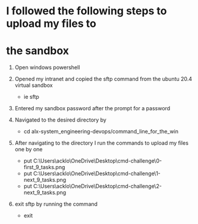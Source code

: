 # I followed the following steps to upload my files to
# the sandbox

1. Open windows powershell

2. Opened my intranet and copied the sftp command
   from the ubuntu 20.4 virtual sandbox
	- ie sftp <hostname>

3. Entered my sandbox password after the prompt for a password

4. Navigated to the desired directory by
	- cd alx-system_engineering-devops/command_line_for_the_win

5. After navigating to the directory I run the commands to upload my
   files one by one
	- put C:\Users\acklo\OneDrive\Desktop\cmd-challenge\0-first_9_tasks.png
	- put C:\Users\acklo\OneDrive\Desktop\cmd-challenge\1-next_9_tasks.png
	- put C:\Users\acklo\OneDrive\Desktop\cmd-challenge\2-next_9_tasks.png

6. exit sftp by running the command
	- exit
